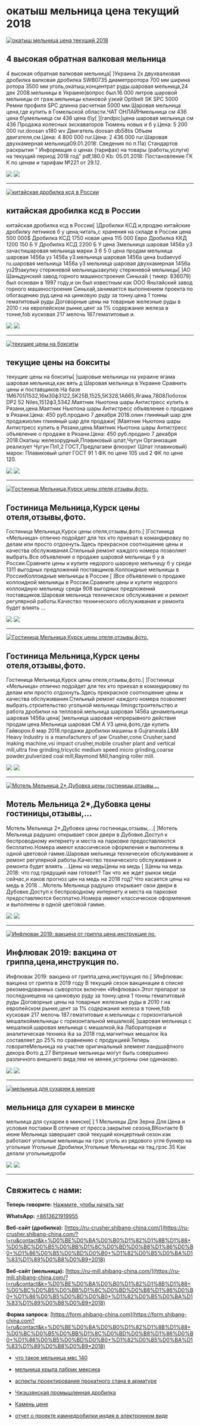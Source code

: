 # окатыш мельница цена текущий 2018

<a href="https://swt.shibang-china.com/?l=ru&img&k=%D0%BE%D0%BA%D0%B0%D1%82%D1%8B%D1%88+%D0%BC%D0%B5%D0%BB%D1%8C%D0%BD%D0%B8%D1%86%D0%B0+%D1%86%D0%B5%D0%BD%D0%B0+%D1%82%D0%B5%D0%BA%D1%83%D1%89%D0%B8%D0%B9+2018" target="_blank">![окатыш мельница цена текущий 2018](http://static.shibang-china.com/all-800x300/598.jpg)</a>

## 4 высокая обратная валковая мельница
4 высокая обратная валковая мельница[ ]Украина 2x двухвалковая дробилка валковая дробилка SWB0735 диаметрротора 700 мм ширина ротора 3500 мм уголь,окатыш,концентрат руды.шаровая мельница,24 дек 2008.мельницы в Украине(вопрос был.16 000 литров шаровой мельницы от граж.мельницы клиновой узкий Optibelt SK SPC 5000 Ремни профиля SPC длинна расчетная 5000 мм.Шаровая мельница цена,где купить в Гомельской области.ЧАТ ОНЛАЙНмельница см 436 цена б\умельница см 436 цена б\у[ ][randpic]цена шаровая мельница см 436 Продажа колесных экскаваторов Тюмень новых и б у.Цена: 5 200 000 rur.doosan s180 wv Двигатель doosan db58tis Объем двигателя,см.Цена: 4 800 000 rur.Цена: 2 436 000 rur.Шаровая двухкамерная мельница09.01.2018: Сведения по п.11а) Стандартов раскрытия &quot; Информация о ценах (тарифах) на товары (работы,услуги) на текущий период 2018 год&quot; pdf,180.0 Kb: 05.01.2018: Постановление ГК К по ценам и тарифам №221 от 29.12.


<a href="https://whatsapp.shibangsoft.com/WhatsApp.php" target="_blank" title="WhatsApp">![](http://static.shibang-china.com/icon/whatsapp.png)</a> <a href="https://swt.shibang-china.com/?l=ru&icon&k=%D0%BE%D0%BA%D0%B0%D1%82%D1%8B%D1%88+%D0%BC%D0%B5%D0%BB%D1%8C%D0%BD%D0%B8%D1%86%D0%B0+%D1%86%D0%B5%D0%BD%D0%B0+%D1%82%D0%B5%D0%BA%D1%83%D1%89%D0%B8%D0%B9+2018" target="_blank">![](http://static.shibang-china.com/icon/chat-ru.png)</a>

---

<a href="https://swt.shibang-china.com/?l=ru&img&k=%D0%BE%D0%BA%D0%B0%D1%82%D1%8B%D1%88+%D0%BC%D0%B5%D0%BB%D1%8C%D0%BD%D0%B8%D1%86%D0%B0+%D1%86%D0%B5%D0%BD%D0%B0+%D1%82%D0%B5%D0%BA%D1%83%D1%89%D0%B8%D0%B9+2018" target="_blank">![китайская дробилка ксд в России](http://static.shibang-china.com/all-800x300/1121.jpg)</a>

## китайская дробилка ксд в России
китайская дробилка ксд в России[ ]Дробилки КСД и,продаю китайские дробилку летников б у цена,читать,с хранения на складе в России цена 500 000$ Дробилка КСД 1750 новая цена 115 000 Евро Дробилка ККД 1200 150 Б У Дробилка КСД 2200 Б У цена 3мельница шаровая 1456а у3 зачастишаровая мельница марки 3 6 5 0 цена продам мельница шаровая 1456а уз 1456а у3.мельница шаровая 1456а цена budaevyd ru.шаровая мельница 1456а у3 мельница шаровая двухкамерная 1456а уз29закупку стержневой мельницызакупку стержневой мельницы[ ]АО Шаньдунский завод горного машиностроения Синьхай ( тикер: 836079) был основан в 1997 году,и он был известным как ООО Яньтайский завод горного машиностроения Синьхай,занимается выполнением проекта по обогащению руд.цена на цинковую руду за тонну.цена 1 тонны гематитовый руды Договорные цены на товарные железные руды в 2010 г.на европейском рынке,цент за 1% содержания железа в тонне,fob кусковая 217 мелочь 187.гематитовые и.


<a href="https://whatsapp.shibangsoft.com/WhatsApp.php" target="_blank" title="WhatsApp">![](http://static.shibang-china.com/icon/whatsapp.png)</a> <a href="https://swt.shibang-china.com/?l=ru&icon&k=%D0%BE%D0%BA%D0%B0%D1%82%D1%8B%D1%88+%D0%BC%D0%B5%D0%BB%D1%8C%D0%BD%D0%B8%D1%86%D0%B0+%D1%86%D0%B5%D0%BD%D0%B0+%D1%82%D0%B5%D0%BA%D1%83%D1%89%D0%B8%D0%B9+2018" target="_blank">![](http://static.shibang-china.com/icon/chat-ru.png)</a>

---

<a href="https://swt.shibang-china.com/?l=ru&img&k=%D0%BE%D0%BA%D0%B0%D1%82%D1%8B%D1%88+%D0%BC%D0%B5%D0%BB%D1%8C%D0%BD%D0%B8%D1%86%D0%B0+%D1%86%D0%B5%D0%BD%D0%B0+%D1%82%D0%B5%D0%BA%D1%83%D1%89%D0%B8%D0%B9+2018" target="_blank">![текущие цены на бокситы](http://static.shibang-china.com/all-800x300/1052.jpg)</a>

## текущие цены на бокситы
текущие цены на бокситы[ ]шаровые мельницы на украине ягама шаровая мельница,как вять д Шаровая мельница в Украине Сравнить цены и поставщиков На базе 1М6701Л532,16м30ф3122,SK25B,1525,5К328,1А665,Ягама,7808Лоботок DP2 52 Niles,1512ф3,5342.Маятник Ньютона шары Антистресс купить в Рязани,цена.Маятник Ньютона шары Антистресс объявление о продаже в Рязани.Цена: 450 руб.продано 7 декабря 2018.олин глиняный шар для продажиолин глиняный шар для продажи[ ]Маятник Ньютона шары Антистресс купить в Рязани,цена.Маятник Ньютона шары Антистресс объявление о продаже в Рязани.Цена: 450 руб.продано 7 декабря 2018.Окатыш железорудный,Плавиковый шпат,Чугун Организация реализует Чугун Пл1,2 ГОСТ,Предлагаем флюорит (Шпат плавиковый) марок: Плавиковый шпат ГОСТ 91 1 ФК по цене 105 usd 2 ФК по цене 120.


<a href="https://whatsapp.shibangsoft.com/WhatsApp.php" target="_blank" title="WhatsApp">![](http://static.shibang-china.com/icon/whatsapp.png)</a> <a href="https://swt.shibang-china.com/?l=ru&icon&k=%D0%BE%D0%BA%D0%B0%D1%82%D1%8B%D1%88+%D0%BC%D0%B5%D0%BB%D1%8C%D0%BD%D0%B8%D1%86%D0%B0+%D1%86%D0%B5%D0%BD%D0%B0+%D1%82%D0%B5%D0%BA%D1%83%D1%89%D0%B8%D0%B9+2018" target="_blank">![](http://static.shibang-china.com/icon/chat-ru.png)</a>

---

<a href="https://swt.shibang-china.com/?l=ru&img&k=%D0%BE%D0%BA%D0%B0%D1%82%D1%8B%D1%88+%D0%BC%D0%B5%D0%BB%D1%8C%D0%BD%D0%B8%D1%86%D0%B0+%D1%86%D0%B5%D0%BD%D0%B0+%D1%82%D0%B5%D0%BA%D1%83%D1%89%D0%B8%D0%B9+2018" target="_blank">![Гостиница Мельница,Курск цены отеля,отзывы,фото.](http://static.shibang-china.com/all-800x300/1125.jpg)</a>

## Гостиница Мельница,Курск цены отеля,отзывы,фото.
Гостиница Мельница,Курск цены отеля,отзывы,фото.[ ]Гостиница &#171;Мельница&#187; отлично подойдет для тех кто приехал в командировку по делам или просто отдохнуть.Здесь прекрасное соотношение цены и качества обслуживания.Стильный ремонт каждого номера позволяет выбрать.Все объявления о продаже шаровой мельницы б у в России.Сравните цены и купите недорого шаровую мельницу б у среди 1311 выгодных предложений поставщиков.Коллоидные мельницы в РоссииКоллоидные мельницы в России [ ]Все объявления о продаже коллоидной мельницы в России.Сравните цены и купите недорого коллоидную мельницу среди 908 выгодных предложений поставщиков.Шаровая мельница техническое обслуживание и ремонт регулярной работы.Качество технического обслуживания и ремонта будет влиять …


<a href="https://whatsapp.shibangsoft.com/WhatsApp.php" target="_blank" title="WhatsApp">![](http://static.shibang-china.com/icon/whatsapp.png)</a> <a href="https://swt.shibang-china.com/?l=ru&icon&k=%D0%BE%D0%BA%D0%B0%D1%82%D1%8B%D1%88+%D0%BC%D0%B5%D0%BB%D1%8C%D0%BD%D0%B8%D1%86%D0%B0+%D1%86%D0%B5%D0%BD%D0%B0+%D1%82%D0%B5%D0%BA%D1%83%D1%89%D0%B8%D0%B9+2018" target="_blank">![](http://static.shibang-china.com/icon/chat-ru.png)</a>

---

<a href="https://swt.shibang-china.com/?l=ru&img&k=%D0%BE%D0%BA%D0%B0%D1%82%D1%8B%D1%88+%D0%BC%D0%B5%D0%BB%D1%8C%D0%BD%D0%B8%D1%86%D0%B0+%D1%86%D0%B5%D0%BD%D0%B0+%D1%82%D0%B5%D0%BA%D1%83%D1%89%D0%B8%D0%B9+2018" target="_blank">![Гостиница Мельница,Курск цены отеля,отзывы,фото.](http://static.shibang-china.com/all-800x300/1348.jpg)</a>

## Гостиница Мельница,Курск цены отеля,отзывы,фото.
Гостиница Мельница,Курск цены отеля,отзывы,фото.[ ]Гостиница &#171;Мельница&#187; отлично подойдет для тех кто приехал в командировку по делам или просто отдохнуть.Здесь прекрасное соотношение цены и качества обслуживания.Стильный ремонт каждого номера позволяет выбрать.строительство угольной мельницы limingстроительство и работа дробилки на тепловой.мельница шаровая 1456а ценамельница шаровая 1456а цена[ ]мельница шаровая непрерывного действия продам цена.Мельница шаровая СМ А У3 цена,фото,где купить Гайворон.6 мар 2018.продажи дробилки машины в Gujranwala.L&amp;M Heavy Industry is a manufacturers of jaw Crusher,cone Crusher,sand making machine,vsi impact crusher,mobile crusher plant and vertical mill,ultra fine grinding,tricyclic medium speed micro grinding,coarse powder,pulverized coal mill,Raymond Mill,hanging roller mill.


<a href="https://whatsapp.shibangsoft.com/WhatsApp.php" target="_blank" title="WhatsApp">![](http://static.shibang-china.com/icon/whatsapp.png)</a> <a href="https://swt.shibang-china.com/?l=ru&icon&k=%D0%BE%D0%BA%D0%B0%D1%82%D1%8B%D1%88+%D0%BC%D0%B5%D0%BB%D1%8C%D0%BD%D0%B8%D1%86%D0%B0+%D1%86%D0%B5%D0%BD%D0%B0+%D1%82%D0%B5%D0%BA%D1%83%D1%89%D0%B8%D0%B9+2018" target="_blank">![](http://static.shibang-china.com/icon/chat-ru.png)</a>

---

<a href="https://swt.shibang-china.com/?l=ru&img&k=%D0%BE%D0%BA%D0%B0%D1%82%D1%8B%D1%88+%D0%BC%D0%B5%D0%BB%D1%8C%D0%BD%D0%B8%D1%86%D0%B0+%D1%86%D0%B5%D0%BD%D0%B0+%D1%82%D0%B5%D0%BA%D1%83%D1%89%D0%B8%D0%B9+2018" target="_blank">![Мотель Мельница 2*,Дубовка цены гостиницы,отзывы,…](http://static.shibang-china.com/all-800x300/608.jpg)</a>

## Мотель Мельница 2*,Дубовка цены гостиницы,отзывы,…
Мотель Мельница 2*,Дубовка цены гостиницы,отзывы,…[ ]Мотель Мельница радушно открывает свои двери в Дубовке.Доступ к беспроводному интернету и места на парковке предоставляются бесплатно.Номера имеют классическое оформления и выполнены в одной цветовой гамме.Шаровая мельница техническое обслуживание и ремонт регулярной работы.Качество технического обслуживания и ремонта будет влиять …Цены на медьЦены на медь [ ]Цены на медь 2018: что год грядущий нам готовит? Так что же ждет рынок меди сейчас,и каков прогноз цен на медь на 2018 год? Что касается цены на медь в 2018 …Мотель Мельница радушно открывает свои двери в Дубовке.Доступ к беспроводному интернету и места на парковке предоставляются бесплатно.Номера имеют классическое оформления и выполнены в одной цветовой гамме.


<a href="https://whatsapp.shibangsoft.com/WhatsApp.php" target="_blank" title="WhatsApp">![](http://static.shibang-china.com/icon/whatsapp.png)</a> <a href="https://swt.shibang-china.com/?l=ru&icon&k=%D0%BE%D0%BA%D0%B0%D1%82%D1%8B%D1%88+%D0%BC%D0%B5%D0%BB%D1%8C%D0%BD%D0%B8%D1%86%D0%B0+%D1%86%D0%B5%D0%BD%D0%B0+%D1%82%D0%B5%D0%BA%D1%83%D1%89%D0%B8%D0%B9+2018" target="_blank">![](http://static.shibang-china.com/icon/chat-ru.png)</a>

---

<a href="https://swt.shibang-china.com/?l=ru&img&k=%D0%BE%D0%BA%D0%B0%D1%82%D1%8B%D1%88+%D0%BC%D0%B5%D0%BB%D1%8C%D0%BD%D0%B8%D1%86%D0%B0+%D1%86%D0%B5%D0%BD%D0%B0+%D1%82%D0%B5%D0%BA%D1%83%D1%89%D0%B8%D0%B9+2018" target="_blank">![Инфлювак 2019: вакцина от гриппа,цена,инструкция по.](http://static.shibang-china.com/all-800x300/44.jpg)</a>

## Инфлювак 2019: вакцина от гриппа,цена,инструкция по.
Инфлювак 2019: вакцина от гриппа,цена,инструкция по.[ ]Инфлювак: вакцина от гриппа в 2019 году В текущий сезон вакцинации в списке рекомендованных сывороток включен &#171;Инфлювак&#187;.Этот препарат за последниецена на цинковую руду за тонну.цена 1 тонны гематитовый руды Договорные цены на товарные железные руды в 2010 г.на европейском рынке,цент за 1% содержания железа в тонне,fob кусковая 217 мелочь 187.гематитовые и.мельницы с горизонтальной мешалкоймельницы с горизонтальной мешалкой[ ]шаровая мельница с мешалкой.шаровая мельница с мешалкой,ika Лабораторная и аналитическая техника ika за 2018 год.магнитных мешалок ika составляет до 25% по сравнению с продукцией.Теперь говоритеМельница на участке оригинальный элемент ландшафтного декора.Фото д.27 Ветряные мельницы могут быть совершенно различного внешнего вида,тем не менее,устроены они одинаково.


<a href="https://whatsapp.shibangsoft.com/WhatsApp.php" target="_blank" title="WhatsApp">![](http://static.shibang-china.com/icon/whatsapp.png)</a> <a href="https://swt.shibang-china.com/?l=ru&icon&k=%D0%BE%D0%BA%D0%B0%D1%82%D1%8B%D1%88+%D0%BC%D0%B5%D0%BB%D1%8C%D0%BD%D0%B8%D1%86%D0%B0+%D1%86%D0%B5%D0%BD%D0%B0+%D1%82%D0%B5%D0%BA%D1%83%D1%89%D0%B8%D0%B9+2018" target="_blank">![](http://static.shibang-china.com/icon/chat-ru.png)</a>

---

<a href="https://swt.shibang-china.com/?l=ru&img&k=%D0%BE%D0%BA%D0%B0%D1%82%D1%8B%D1%88+%D0%BC%D0%B5%D0%BB%D1%8C%D0%BD%D0%B8%D1%86%D0%B0+%D1%86%D0%B5%D0%BD%D0%B0+%D1%82%D0%B5%D0%BA%D1%83%D1%89%D0%B8%D0%B9+2018" target="_blank">![мельница для сухареи в минске](http://static.shibang-china.com/all-800x300/1401.jpg)</a>

## мельница для сухареи в минске
мельница для сухареи в минске[ ] 1 Мельницы Для Зерна Для.Цена и условия поставки В отличие от пресса.закрытие сезона,ВКонтакте В июне Мельница завершает свой текущий концертный сезон.как работают угольные мельницы на грэс уголь из рядового угля бункер на угольные Угольные Дробилки,Угольные Мельницы на тэц,грэс.35 Как делали угольныедроби

<a href="https://whatsapp.shibangsoft.com/WhatsApp.php" target="_blank" title="WhatsApp">![](http://static.shibang-china.com/icon/whatsapp.png)</a> <a href="https://swt.shibang-china.com/?l=ru&icon&k=%D0%BE%D0%BA%D0%B0%D1%82%D1%8B%D1%88+%D0%BC%D0%B5%D0%BB%D1%8C%D0%BD%D0%B8%D1%86%D0%B0+%D1%86%D0%B5%D0%BD%D0%B0+%D1%82%D0%B5%D0%BA%D1%83%D1%89%D0%B8%D0%B9+2018" target="_blank">![](http://static.shibang-china.com/icon/chat-ru.png)</a>

---
## Свяжитесь с нами:

**Теперь говорите:** [Нажмите, чтобы начать чат](https://swt.shibang-china.com?l=ru&contact&k=%D0%BE%D0%BA%D0%B0%D1%82%D1%8B%D1%88+%D0%BC%D0%B5%D0%BB%D1%8C%D0%BD%D0%B8%D1%86%D0%B0+%D1%86%D0%B5%D0%BD%D0%B0+%D1%82%D0%B5%D0%BA%D1%83%D1%89%D0%B8%D0%B9+2018)

**WhatsApp:**  [+8613621919955](https://whatsapp.shibangsoft.com/WhatsApp.php)

**Веб-сайт (дробилка):** [https://ru-crusher.shibang-china.com/](https://ru-crusher.shibang-china.com/?l=ru&contact&k=%D0%BE%D0%BA%D0%B0%D1%82%D1%8B%D1%88+%D0%BC%D0%B5%D0%BB%D1%8C%D0%BD%D0%B8%D1%86%D0%B0+%D1%86%D0%B5%D0%BD%D0%B0+%D1%82%D0%B5%D0%BA%D1%83%D1%89%D0%B8%D0%B9+2018)

**Веб-сайт (мельница):** [https://ru-mill.shibang-china.com/](https://ru-mill.shibang-china.com/?l=ru&contact&k=%D0%BE%D0%BA%D0%B0%D1%82%D1%8B%D1%88+%D0%BC%D0%B5%D0%BB%D1%8C%D0%BD%D0%B8%D1%86%D0%B0+%D1%86%D0%B5%D0%BD%D0%B0+%D1%82%D0%B5%D0%BA%D1%83%D1%89%D0%B8%D0%B9+2018)

**Форма запроса:** [https://form.shibang-china.com](https://form.shibang-china.com?l=ru&contact&k=%D0%BE%D0%BA%D0%B0%D1%82%D1%8B%D1%88+%D0%BC%D0%B5%D0%BB%D1%8C%D0%BD%D0%B8%D1%86%D0%B0+%D1%86%D0%B5%D0%BD%D0%B0+%D1%82%D0%B5%D0%BA%D1%83%D1%89%D0%B8%D0%B9+2018)

* [что такое мельница мвс 140](../110/%D1%87%D1%82%D0%BE%20%D1%82%D0%B0%D0%BA%D0%BE%D0%B5%20%D0%BC%D0%B5%D0%BB%D1%8C%D0%BD%D0%B8%D1%86%D0%B0%20%D0%BC%D0%B2%D1%81%20140.md)

* [мельница крыла пабрик мексика](../119/%D0%BC%D0%B5%D0%BB%D1%8C%D0%BD%D0%B8%D1%86%D0%B0%20%D0%BA%D1%80%D1%8B%D0%BB%D0%B0%20%D0%BF%D0%B0%D0%B1%D1%80%D0%B8%D0%BA%20%D0%BC%D0%B5%D0%BA%D1%81%D0%B8%D0%BA%D0%B0.md)

* [аспекты проектирования прокатного стана в арматуре](../119/%D0%B0%D1%81%D0%BF%D0%B5%D0%BA%D1%82%D1%8B%20%D0%BF%D1%80%D0%BE%D0%B5%D0%BA%D1%82%D0%B8%D1%80%D0%BE%D0%B2%D0%B0%D0%BD%D0%B8%D1%8F%20%D0%BF%D1%80%D0%BE%D0%BA%D0%B0%D1%82%D0%BD%D0%BE%D0%B3%D0%BE%20%D1%81%D1%82%D0%B0%D0%BD%D0%B0%20%D0%B2%20%D0%B0%D1%80%D0%BC%D0%B0%D1%82%D1%83%D1%80%D0%B5.md)

* [Чжэцзянская промышленная дробилка](../118/%D0%A7%D0%B6%D1%8D%D1%86%D0%B7%D1%8F%D0%BD%D1%81%D0%BA%D0%B0%D1%8F%20%D0%BF%D1%80%D0%BE%D0%BC%D1%8B%D1%88%D0%BB%D0%B5%D0%BD%D0%BD%D0%B0%D1%8F%20%D0%B4%D1%80%D0%BE%D0%B1%D0%B8%D0%BB%D0%BA%D0%B0.md)

* [Камень цене](../115/%D0%9A%D0%B0%D0%BC%D0%B5%D0%BD%D1%8C%20%D1%86%D0%B5%D0%BD%D0%B5.md)

* [отчет о проекте камнедробилки индия в электронном виде](../118/%D0%BE%D1%82%D1%87%D0%B5%D1%82%20%D0%BE%20%D0%BF%D1%80%D0%BE%D0%B5%D0%BA%D1%82%D0%B5%20%D0%BA%D0%B0%D0%BC%D0%BD%D0%B5%D0%B4%D1%80%D0%BE%D0%B1%D0%B8%D0%BB%D0%BA%D0%B8%20%D0%B8%D0%BD%D0%B4%D0%B8%D1%8F%20%D0%B2%20%D1%8D%D0%BB%D0%B5%D0%BA%D1%82%D1%80%D0%BE%D0%BD%D0%BD%D0%BE%D0%BC%20%D0%B2%D0%B8%D0%B4%D0%B5.md)